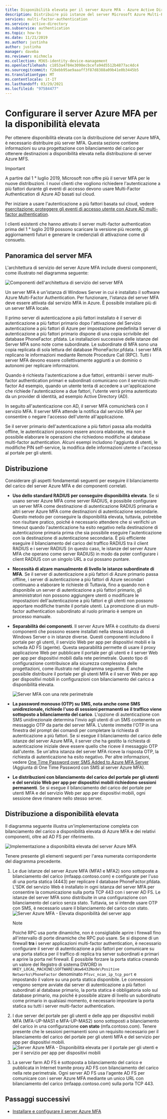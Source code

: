 ```yaml
---
title: Disponibilità elevata per il server Azure MFA - Azure Active Directory
description: Distribuire più istanze del server Microsoft Azure Multi-Factor Authentication in configurazioni che offrono disponibilità elevata.
services: multi-factor-authentication
ms.service: active-directory
ms.subservice: authentication
ms.topic: how-to
ms.date: 11/21/2019
ms.author: justinha
author: justinha
manager: daveba
ms.reviewer: michmcla
ms.collection: M365-identity-device-management
ms.openlocfilehash: c1853a4784e3098ecbcefa94d5512b4877ac4dc4
ms.sourcegitcommit: f28ebb95ae9aaaff3f87d8388a09b41e0b3445b5
ms.translationtype: MT
ms.contentlocale: it-IT
ms.lasthandoff: 03/29/2021
ms.locfileid: "97584477"
---
```

# <a name="configure-azure-multi-factor-authentication-server-for-high-availability"></a>Configurare il server Azure MFA per la disponibilità elevata

Per ottenere disponibilità elevata con la distribuzione del server Azure MFA, è necessario distribuire più server MFA. Questa sezione contiene informazioni su una progettazione con bilanciamento del carico per ottenere destinazioni a disponibilità elevata nella distribuzione di server Azure MFS.

> [!IMPORTANT]
> A partire dal 1 ° luglio 2019, Microsoft non offre più il server MFA per le nuove distribuzioni. I nuovi clienti che vogliono richiedere l'autenticazione a più fattori durante gli eventi di accesso devono usare Multi-Factor Authentication di Azure AD basati sul cloud.
>
> Per iniziare a usare l'autenticazione a più fattori basata sul cloud, vedere [esercitazione: proteggere gli eventi di accesso utente con Azure AD multi-factor authentication](tutorial-enable-azure-mfa.md).
>
> I clienti esistenti che hanno attivato il server multi-factor authentication prima del 1 ° luglio 2019 possono scaricare la versione più recente, gli aggiornamenti futuri e generare le credenziali di attivazione come di consueto.

## <a name="mfa-server-overview"></a>Panoramica del server MFA

L'architettura di servizio del server Azure MFA include diversi componenti, come illustrato nel diagramma seguente:

 ![Componenti dell'architettura di servizio del server MFA](./media/howto-mfaserver-deploy-ha/mfa-ha-architecture.png)

Un server MFA è un'istanza di Windows Server in cui è installato il software Azure Multi-Factor Authentication. Per funzionare, l'istanza del server MFA deve essere attivata dal servizio MFA in Azure. È possibile installare più di un server MFA locale.

Il primo server di autenticazione a più fattori installato è il server di autenticazione a più fattori primario dopo l'attivazione del Servizio autenticazione a più fattori di Azure per impostazione predefinita Il server di autenticazione a più fattori primario dispone di una copia scrivibile del database PhoneFactor. pfdata. Le installazioni successive delle istanze del Server MFA sono note come subordinate. Le subordinate di MFA sono una copia replicata di sola lettura del database PhoneFactor.pfdata. I server MFA replicano le informazioni mediante Remote Procedure Call (RPC). Tutti i server MFA devono essere collettivamente aggiunti a un dominio o autonomi per replicare informazioni.

Quando è richiesta l'autenticazione a due fattori, entrambi i server multi-factor authentication primari e subordinati comunicano con il servizio multi-factor Ad esempio, quando un utente tenta di accedere a un'applicazione che richiede l'autenticazione a due fattori, l'utente verrà prima autenticato da un provider di identità, ad esempio Active Directory (AD).

In seguito all'autenticazione con AD, il server MFA comunicherà con il servizio MFA. Il server MFA attende la notifica dal servizio MFA per consentire o negare l'accesso dell'utente all'applicazione.

Se il server primario dell'autenticazione a più fattori passa alla modalità offline, le autenticazioni possono essere ancora elaborate, ma non è possibile elaborare le operazioni che richiedono modifiche al database multi-factor authentication. Alcuni esempi includono l'aggiunta di utenti, le modifiche PIN self-service, la modifica delle informazioni utente o l'accesso al portale per gli utenti.

## <a name="deployment"></a>Distribuzione

Considerare gli aspetti fondamentali seguenti per eseguire il bilanciamento del carico del server Azure MFA e dei componenti correlati.

* **Uso dello standard RADIUS per conseguire disponibilità elevata**. Se si usano server Azure MFA come server RADIUS, è possibile configurare un server MFA come destinazione di autenticazione RADIUS primaria e altri server Azure MFA come destinazioni di autenticazione secondarie. Questo metodo per conseguire la disponibilità elevata, tuttavia, potrebbe non risultare pratico, poiché è necessario attendere che si verifichi un timeout quando l'autenticazione ha esito negativo nella destinazione di autenticazione primaria prima che sia possibile eseguire l'autenticazione con la destinazione di autenticazione secondaria. È più efficiente eseguire il bilanciamento del carico del traffico RADIUS tra il client RADIUS e i server RADIUS (in questo caso, le istanze del server Azure MFA che operano come server RADIUS) in modo da poter configurare i client RADIUS con un singolo URL a cui possano puntare.
* **Necessità di alzare manualmente di livello le istanze subordinate di MFA**. Se il server di autenticazione a più fattori di Azure primario passa offline, i server di autenticazione a più fattori di Azure secondari continuano a elaborare le richieste di Tuttavia, fino a quando non è disponibile un server di autenticazione a più fattori primario, gli amministratori non possono aggiungere utenti o modificare le impostazioni dell'autenticazione a più fattori e gli utenti non possono apportare modifiche tramite il portale utenti. La promozione di un multi-factor authentication subordinato al ruolo primario è sempre un processo manuale.
* **Separabilità dei componenti**. Il server Azure MFA è costituito da diversi componenti che possono essere installati nella stessa istanza di Windows Server o in istanze diverse. Questi componenti includono il portale per gli utenti, il servizio Web per app per dispositivi mobili e la scheda AD FS (agente). Questa separabilità permette di usare il proxy applicazione Web per pubblicare il portale per gli utenti e il server Web per app per dispositivi mobili dalla rete perimetrale. Questo tipo di configurazione contribuisce alla sicurezza complessiva delle progettazioni, come illustrato nel diagramma seguente. È anche possibile distribuire il portale per gli utenti MFA e il server Web per app per dispositivi mobili in configurazioni con bilanciamento del carico a disponibilità elevata.

   ![Server MFA con una rete perimetrale](./media/howto-mfaserver-deploy-ha/mfasecurity.png)

* **La password monouso (OTP) su SMS, nota anche come SMS unidirezionale, richiede l'uso di sessioni permanenti se il traffico viene sottoposto a bilanciamento del carico**. L'opzione di autenticazione con SMS unidirezionale determina l'invio agli utenti di un SMS contenente un messaggio OTP da parte del server MFA. L'utente immette l'OTP in una finestra del prompt dei comandi per completare la richiesta di autenticazione a più fattori. Se si esegue il bilanciamento del carico delle istanze del server Azure MFA, il server che ha gestito la richiesta di autenticazione iniziale deve essere quello che riceve il messaggio OTP dall'utente. Se un'altra istanza del server MFA riceve la risposta OTP, la richiesta di autenticazione ha esito negativo. Per altre informazioni, vedere [One Time Password over SMS Added to Azure MFA Server](https://blogs.technet.microsoft.com/enterprisemobility/2015/03/02/one-time-password-over-sms-added-to-azure-mfa-server) (Aggiunta di One Time Password con SMS al server Azure MFA).
* **Le distribuzioni con bilanciamento del carico del portale per gli utenti e del servizio Web per app per dispositivi mobili richiedono sessioni permanenti**. Se si esegue il bilanciamento del carico del portale per utenti MFA e del servizio Web per app per dispositivi mobili, ogni sessione deve rimanere nello stesso server.

## <a name="high-availability-deployment"></a>Distribuzione a disponibilità elevata

Il diagramma seguente illustra un'implementazione completa con bilanciamento del carico a disponibilità elevata di Azure MFA e dei relativi componenti, oltre ad AD FS per riferimento.

 ![Implementazione a disponibilità elevata del server Azure MFA](./media/howto-mfaserver-deploy-ha/mfa-ha-deployment.png)

Tenere presente gli elementi seguenti per l'area numerata corrispondente del diagramma precedente.

1. Le due istanze del server Azure MFA (MFA1 e MFA2) sono sottoposte a bilanciamento del carico (mfaapp.contoso.com) e configurate per l'uso di una porta statica (4443) per replicare il database PhoneFactor.pfdata. L'SDK del servizio Web è installato in ogni istanza del server MFA per consentire la comunicazione sulla porta TCP 443 con i server AD FS. Le istanze del server MFA sono distribuite in una configurazione con bilanciamento del carico senza stato. Tuttavia, se si intende usare OTP con SMS, è necessario usare il bilanciamento del carico con stato.
   ![Server Azure MFA - Elevata disponibilità del server app](./media/howto-mfaserver-deploy-ha/mfaapp.png)

   > [!NOTE]
   > Poiché RPC usa porte dinamiche, non è consigliabile aprire i firewall fino all'intervallo di porte dinamiche che RPC può usare. Se si dispone di un firewall **tra** i server applicazioni multi-factor authentication, è necessario configurare il server di autenticazione a più fattori per comunicare su una porta statica per il traffico di replica tra server subordinati e primari e aprire la porta nel firewall. È possibile forzare la porta statica creando un valore del Registro di sistema DWORD in ```HKEY_LOCAL_MACHINE\SOFTWARE\Wow6432Node\Positive Networks\PhoneFactor``` denominato ```Pfsvc_ncan_ip_tcp_port``` e impostando il valore su una porta statica disponibile. Le connessioni vengono sempre avviate dai server di autenticazione a più fattori subordinati al database primario, la porta statica è obbligatoria solo sul database primario, ma poiché è possibile alzare di livello un subordinato come primario in qualsiasi momento, è necessario impostare la porta statica su tutti i server multi-factor authentication.

2. I due server del portale per gli utenti e delle app per dispositivi mobili MFA (MFA-UP-MAS1 e MFA-UP-MAS2) sono sottoposti a bilanciamento del carico in una configurazione **con stato** (mfa.contoso.com). Tenere presente che le sessioni permanenti sono un requisito necessario per il bilanciamento del carico del portale per gli utenti MFA e del servizio per app per dispositivi mobili.
   ![Server Azure MFA - Disponibilità elevata per il portale per gli utenti e per il servizio per app per dispositivi mobili](./media/howto-mfaserver-deploy-ha/mfaportal.png)
3. La server farm AD FS è sottoposta a bilanciamento del carico e pubblicata in Internet tramite proxy AD FS con bilanciamento del carico nella rete perimetrale. Ogni server AD FS usa l'agente AD FS per comunicare con i server Azure MFA mediante un unico URL con bilanciamento del carico (mfaapp.contoso.com) sulla porta TCP 443.

## <a name="next-steps"></a>Passaggi successivi

* [Installare e configurare il server Azure MFA](howto-mfaserver-deploy.md)
